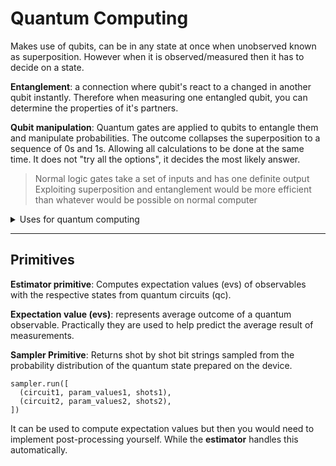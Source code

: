 ﻿# Quantum Computing 
Makes use of qubits, can be in any state at once when unobserved known as superposition. However when it is observed/measured then it has to decide on a state.

**Entanglement**: a connection where qubit's react to a changed in another qubit instantly. Therefore when measuring one entangled qubit, you can determine the properties of it's partners.

**Qubit manipulation**: 
Quantum gates are applied to qubits to entangle them and manipulate probabilities. The outcome collapses the superposition to a sequence of 0s and 1s. Allowing all calculations to be done at the same time. It does not "try all the options", it decides the most likely answer.
> Normal logic gates take a set of inputs and has one definite output
> Exploiting superposition and entanglement would be more efficient than whatever would be possible on normal computer

<details>
	<summary>Uses for quantum computing</summary>
	
 - Database searching
 - Decryption of private/RSA keys
 - Simulations
 - Developing new materials with longer chains molecules

</details>

--- 
## Primitives

**Estimator primitive**: Computes expectation values (evs) of observables with the respective states from quantum circuits (qc).

**Expectation value (evs)**: represents average outcome of a quantum observable. Practically they are used to help predict the average result of measurements.

**Sampler Primitive**: Returns shot by shot bit strings  sampled from the probability distribution of the quantum state prepared on the device. 
```
sampler.run([
  (circuit1, param_values1, shots1),
  (circuit2, param_values2, shots2),
])
```
It can be used to compute expectation values but then you would need to implement post-processing yourself. While the **estimator** handles this automatically.
